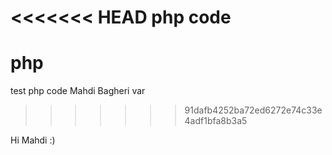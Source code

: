 <<<<<<< HEAD
php code
=======
# php
test php code
Mahdi Bagheri var
>>>>>>> 91dafb4252ba72ed6272e74c33e4adf1bfa8b3a5


Hi Mahdi :)
